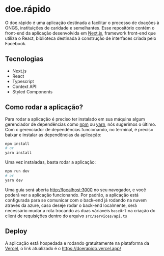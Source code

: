 # doe.rápido
O doe.rápido é uma aplicação destinada a facilitar o processo de doações à ONGS, instituições de caridade e semelhantes.
Esse repositório contém o front-end da aplicação desenvolvida em [Next.js](https://nextjs.org/), framework front-end que utiliza o React, biblioteca destinada à construção de interfaces criada pelo Facebook.

## Tecnologias
- Next.js
- React
- Typescript
- Context API
- Styled Components

## Como rodar a aplicação?

Para rodar a aplicação é preciso ter instalado em sua máquina algum gerenciador de dependências como [npm](https://nodejs.org/en/) ou [yarn](https://yarnpkg.com), nós sugerimos o último.
Com o gerenciador de dependências funcionando, no terminal, é preciso baixar e instalar as dependências da aplicação:

```bash
npm install
# or
yarn install
```

Uma vez instaladas, basta rodar a aplicação:

```bash
npm run dev
# or
yarn dev
```

Uma guia será aberta [http://localhost:3000](http://localhost:3000) no seu navegador, e você poderá ver a aplicação funcionando.
Por padrão, a aplicação está configurada para se comunicar com o back-end já rodando na nuvem através da azure, caso deseje rodar o back-end localmente, será necessário mudar a rota trocando as duas váriaveis `baseUrl` na criação do client de requisições dentro do arquivo `src/services/api.ts`

## Deploy

A aplicação está hospedada e rodando gratuitamente na plataforma da [Vercel](https://vercel.com/), o link atualizado é o https://doerapido.vercel.app/
